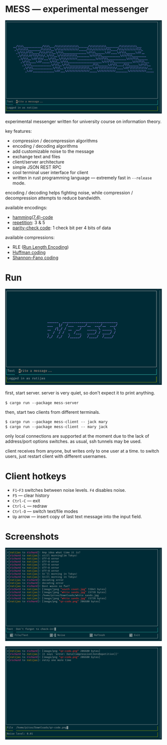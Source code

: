 # MESS — experimental messenger

![big logo](./assets/img/logo-big.png)

experimental messenger written for university course on information theory.

key features:

 - compression / decompression algorithms
 - encoding / decoding algorithms
 - add customizable noise to the message
 - exchange text and files
 - client/server architecture
 - simple JSON REST RPC
 - cool terminal user interface for client
 - written in rust programming language — extremely fast in `--release` mode.

encoding / decoding helps fighting noise, while compression / decompression attempts to reduce bandwidth.

available encodings:

 * [hamming(7,4)-code](https://en.wikipedia.org/wiki/Hamming%287%2C4%29)
 * [repetition](https://en.wikipedia.org/wiki/Repetition_code): 3 &amp; 5
 * [parity-check code](https://en.wikipedia.org/wiki/Parity_check): 1 check bit per 4 bits of data

available compressions:

 * RLE ([Run Length Encoding](https://en.wikipedia.org/wiki/Run-length_encoding))
 * [Huffman coding](https://en.wikipedia.org/wiki/Huffman_coding)
 * [Shannon–Fano coding](https://en.wikipedia.org/wiki/Shannon%E2%80%93Fano_coding)

# Run

![small logo](./assets/img/logo-small.png)

first, start server.  server is very quiet, so don't expect it to print anything.

`$ cargo run --package mess-server`

then, start two clients from different terminals.

```
$ cargo run --package mess-client -- jack mary
$ cargo run --package mess-client -- mary jack
```

only local connections are supported at the moment due to the lack of address/port options switches.  as usual, ssh tunnels may be used.

client receives from anyone, but writes only to one user at a time.  to switch users, just restart client with different usernames.

# Client hotkeys

 - `F1`-`F3` switches between noise levels. `F4` disables noise.
 - `F5` — clear history
 - `Ctrl-C` — exit
 - `Ctrl-L` — redraw
 - `Ctrl-O` — switch text/file modes
 - `Up` arrow — insert copy of last text message into the input field.

# Screenshots

![chat](./assets/img/chat.png)

![send file](./assets/img/send-file.png)
